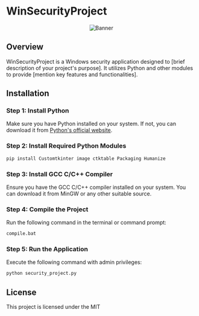 # WinSecurityProject

<p align="center">
<img src="https://github.com/smtkanchana66/WinSecurityProject/blob/Readme/test_images/Win3.png" alt="Banner">
</p>

## Overview
WinSecurityProject is a Windows security application designed to [brief description of your project's purpose]. It utilizes Python and other modules to provide [mention key features and functionalities].

## Installation

### Step 1: Install Python

Make sure you have Python installed on your system. If not, you can download it from [Python's official website](https://www.python.org/).

### Step 2: Install Required Python Modules

```bash
pip install Customtkinter image ctktable Packaging Humanize
```

<!-- install python
import Customtkinter, image, ctktable, Packaging, Humanize python modules
install gcc c/c++ compiler
run the compile.bat file
run the security.py with admin previlage. -->


### Step 3: Install GCC C/C++ Compiler
Ensure you have the GCC C/C++ compiler installed on your system. You can download it from MinGW or any other suitable source.


### Step 4: Compile the Project
Run the following command in the terminal or command prompt:
```bash
compile.bat
```

### Step 5: Run the Application
Execute the following command with admin privileges:
```bash
python security_project.py
```
## License
This project is licensed under the MIT 



